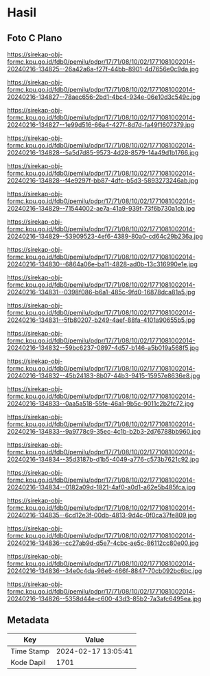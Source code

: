 # Hasil

## Foto C Plano

https://sirekap-obj-formc.kpu.go.id/fdb0/pemilu/pdpr/17/71/08/10/02/1771081002014-20240216-134825--26a42a6a-f27f-44bb-8901-4d7656e0c9da.jpg

https://sirekap-obj-formc.kpu.go.id/fdb0/pemilu/pdpr/17/71/08/10/02/1771081002014-20240216-134827--78aec656-2bd1-4bc4-934e-06e10d3c549c.jpg

https://sirekap-obj-formc.kpu.go.id/fdb0/pemilu/pdpr/17/71/08/10/02/1771081002014-20240216-134827--1e99d516-66a4-427f-8d7d-fa49f1607379.jpg

https://sirekap-obj-formc.kpu.go.id/fdb0/pemilu/pdpr/17/71/08/10/02/1771081002014-20240216-134828--5a5d7d85-9573-4d28-8579-14a49d1b1766.jpg

https://sirekap-obj-formc.kpu.go.id/fdb0/pemilu/pdpr/17/71/08/10/02/1771081002014-20240216-134828--f4e9297f-bb87-4dfc-b5d3-5893273246ab.jpg

https://sirekap-obj-formc.kpu.go.id/fdb0/pemilu/pdpr/17/71/08/10/02/1771081002014-20240216-134829--71544002-ae7a-41a9-939f-73f6b730a1cb.jpg

https://sirekap-obj-formc.kpu.go.id/fdb0/pemilu/pdpr/17/71/08/10/02/1771081002014-20240216-134829--53909523-4ef6-4389-80a0-cd64c29b236a.jpg

https://sirekap-obj-formc.kpu.go.id/fdb0/pemilu/pdpr/17/71/08/10/02/1771081002014-20240216-134830--6864a06e-ba11-4828-ad0b-13c316990e1e.jpg

https://sirekap-obj-formc.kpu.go.id/fdb0/pemilu/pdpr/17/71/08/10/02/1771081002014-20240216-134831--0398f086-b6a1-485c-9fd0-16878dca81a5.jpg

https://sirekap-obj-formc.kpu.go.id/fdb0/pemilu/pdpr/17/71/08/10/02/1771081002014-20240216-134831--5fb80207-b249-4aef-88fa-4101a90655b5.jpg

https://sirekap-obj-formc.kpu.go.id/fdb0/pemilu/pdpr/17/71/08/10/02/1771081002014-20240216-134832--59bc6237-0897-4d57-b146-a5b019a568f5.jpg

https://sirekap-obj-formc.kpu.go.id/fdb0/pemilu/pdpr/17/71/08/10/02/1771081002014-20240216-134832--45b24183-8b07-44b3-9415-15957e8636e8.jpg

https://sirekap-obj-formc.kpu.go.id/fdb0/pemilu/pdpr/17/71/08/10/02/1771081002014-20240216-134833--0aa5a518-55fe-46a1-9b5c-9011c2b2fc72.jpg

https://sirekap-obj-formc.kpu.go.id/fdb0/pemilu/pdpr/17/71/08/10/02/1771081002014-20240216-134833--9a9778c9-35ec-4c1b-b2b3-2d76788bb960.jpg

https://sirekap-obj-formc.kpu.go.id/fdb0/pemilu/pdpr/17/71/08/10/02/1771081002014-20240216-134834--35d3187b-d1b5-4049-a776-c573b7621c92.jpg

https://sirekap-obj-formc.kpu.go.id/fdb0/pemilu/pdpr/17/71/08/10/02/1771081002014-20240216-134834--0182a09d-1821-4af0-a0d1-a62e5b485fca.jpg

https://sirekap-obj-formc.kpu.go.id/fdb0/pemilu/pdpr/17/71/08/10/02/1771081002014-20240216-134835--6cd12e3f-00db-4813-9d4c-0f0ca37fe809.jpg

https://sirekap-obj-formc.kpu.go.id/fdb0/pemilu/pdpr/17/71/08/10/02/1771081002014-20240216-134836--cc27ab9d-d5e7-4cbc-ae5c-86112cc80e00.jpg

https://sirekap-obj-formc.kpu.go.id/fdb0/pemilu/pdpr/17/71/08/10/02/1771081002014-20240216-134836--34e0c4da-96e6-466f-8847-70cb092bc6bc.jpg

https://sirekap-obj-formc.kpu.go.id/fdb0/pemilu/pdpr/17/71/08/10/02/1771081002014-20240216-134826--5358d44e-c600-43d3-85b2-7a3afc6495ea.jpg


## Metadata

| Key        | Value               |
| ---------- | ------------------- |
| Time Stamp | 2024-02-17 13:05:41 |
| Kode Dapil | 1701                |



